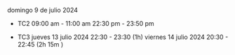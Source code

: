 domingo 9 de julio 2024
- TC2
  09:00 am - 11:00 am
  22:30 pm - 23:50 pm

- TC3
  jueves 13 julio 2024
  22:30 - 23:30 (1h)
  viernes 14 julio 2024
  20:30 - 22:45 (2h 15m )